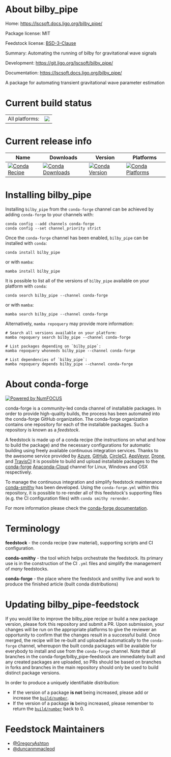 About bilby_pipe
================

Home: https://lscsoft.docs.ligo.org/bilby_pipe/

Package license: MIT

Feedstock license: [BSD-3-Clause](https://github.com/conda-forge/bilby_pipe-feedstock/blob/master/LICENSE.txt)

Summary: Automating the running of bilby for gravitational wave signals

Development: https://git.ligo.org/lscsoft/bilby_pipe/

Documentation: https://lscsoft.docs.ligo.org/bilby_pipe/

A package for automating transient gravitational wave parameter estimation


Current build status
====================


<table><tr><td>All platforms:</td>
    <td>
      <a href="https://dev.azure.com/conda-forge/feedstock-builds/_build/latest?definitionId=6894&branchName=master">
        <img src="https://dev.azure.com/conda-forge/feedstock-builds/_apis/build/status/bilby_pipe-feedstock?branchName=master">
      </a>
    </td>
  </tr>
</table>

Current release info
====================

| Name | Downloads | Version | Platforms |
| --- | --- | --- | --- |
| [![Conda Recipe](https://img.shields.io/badge/recipe-bilby_pipe-green.svg)](https://anaconda.org/conda-forge/bilby_pipe) | [![Conda Downloads](https://img.shields.io/conda/dn/conda-forge/bilby_pipe.svg)](https://anaconda.org/conda-forge/bilby_pipe) | [![Conda Version](https://img.shields.io/conda/vn/conda-forge/bilby_pipe.svg)](https://anaconda.org/conda-forge/bilby_pipe) | [![Conda Platforms](https://img.shields.io/conda/pn/conda-forge/bilby_pipe.svg)](https://anaconda.org/conda-forge/bilby_pipe) |

Installing bilby_pipe
=====================

Installing `bilby_pipe` from the `conda-forge` channel can be achieved by adding `conda-forge` to your channels with:

```
conda config --add channels conda-forge
conda config --set channel_priority strict
```

Once the `conda-forge` channel has been enabled, `bilby_pipe` can be installed with `conda`:

```
conda install bilby_pipe
```

or with `mamba`:

```
mamba install bilby_pipe
```

It is possible to list all of the versions of `bilby_pipe` available on your platform with `conda`:

```
conda search bilby_pipe --channel conda-forge
```

or with `mamba`:

```
mamba search bilby_pipe --channel conda-forge
```

Alternatively, `mamba repoquery` may provide more information:

```
# Search all versions available on your platform:
mamba repoquery search bilby_pipe --channel conda-forge

# List packages depending on `bilby_pipe`:
mamba repoquery whoneeds bilby_pipe --channel conda-forge

# List dependencies of `bilby_pipe`:
mamba repoquery depends bilby_pipe --channel conda-forge
```


About conda-forge
=================

[![Powered by
NumFOCUS](https://img.shields.io/badge/powered%20by-NumFOCUS-orange.svg?style=flat&colorA=E1523D&colorB=007D8A)](https://numfocus.org)

conda-forge is a community-led conda channel of installable packages.
In order to provide high-quality builds, the process has been automated into the
conda-forge GitHub organization. The conda-forge organization contains one repository
for each of the installable packages. Such a repository is known as a *feedstock*.

A feedstock is made up of a conda recipe (the instructions on what and how to build
the package) and the necessary configurations for automatic building using freely
available continuous integration services. Thanks to the awesome service provided by
[Azure](https://azure.microsoft.com/en-us/services/devops/), [GitHub](https://github.com/),
[CircleCI](https://circleci.com/), [AppVeyor](https://www.appveyor.com/),
[Drone](https://cloud.drone.io/welcome), and [TravisCI](https://travis-ci.com/)
it is possible to build and upload installable packages to the
[conda-forge](https://anaconda.org/conda-forge) [Anaconda-Cloud](https://anaconda.org/)
channel for Linux, Windows and OSX respectively.

To manage the continuous integration and simplify feedstock maintenance
[conda-smithy](https://github.com/conda-forge/conda-smithy) has been developed.
Using the ``conda-forge.yml`` within this repository, it is possible to re-render all of
this feedstock's supporting files (e.g. the CI configuration files) with ``conda smithy rerender``.

For more information please check the [conda-forge documentation](https://conda-forge.org/docs/).

Terminology
===========

**feedstock** - the conda recipe (raw material), supporting scripts and CI configuration.

**conda-smithy** - the tool which helps orchestrate the feedstock.
                   Its primary use is in the construction of the CI ``.yml`` files
                   and simplify the management of *many* feedstocks.

**conda-forge** - the place where the feedstock and smithy live and work to
                  produce the finished article (built conda distributions)


Updating bilby_pipe-feedstock
=============================

If you would like to improve the bilby_pipe recipe or build a new
package version, please fork this repository and submit a PR. Upon submission,
your changes will be run on the appropriate platforms to give the reviewer an
opportunity to confirm that the changes result in a successful build. Once
merged, the recipe will be re-built and uploaded automatically to the
`conda-forge` channel, whereupon the built conda packages will be available for
everybody to install and use from the `conda-forge` channel.
Note that all branches in the conda-forge/bilby_pipe-feedstock are
immediately built and any created packages are uploaded, so PRs should be based
on branches in forks and branches in the main repository should only be used to
build distinct package versions.

In order to produce a uniquely identifiable distribution:
 * If the version of a package **is not** being increased, please add or increase
   the [``build/number``](https://docs.conda.io/projects/conda-build/en/latest/resources/define-metadata.html#build-number-and-string).
 * If the version of a package **is** being increased, please remember to return
   the [``build/number``](https://docs.conda.io/projects/conda-build/en/latest/resources/define-metadata.html#build-number-and-string)
   back to 0.

Feedstock Maintainers
=====================

* [@GregoryAshton](https://github.com/GregoryAshton/)
* [@duncanmmacleod](https://github.com/duncanmmacleod/)

